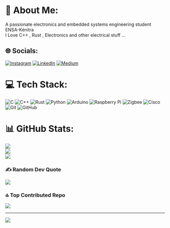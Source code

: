 # 💫 About Me:
A passionate electronics and embedded systems engineering student<br>ENSA-Kénitra<br>I Love C++ , Rust , Electronics and other electrical stuff ...


## 🌐 Socials:
[![Instagram](https://img.shields.io/badge/Instagram-%23E4405F.svg?logo=Instagram&logoColor=white)](https://instagram.com/7rissyan) [![LinkedIn](https://img.shields.io/badge/LinkedIn-%230077B5.svg?logo=linkedin&logoColor=white)](https://linkedin.com/in/muhammedaoudi) [![Medium](https://img.shields.io/badge/Medium-12100E?logo=medium&logoColor=white)](https://medium.com/@@muhamedaoudi) 

# 💻 Tech Stack:
![C](https://img.shields.io/badge/c-%2300599C.svg?style=for-the-badge&logo=c&logoColor=white) ![C++](https://img.shields.io/badge/c++-%2300599C.svg?style=for-the-badge&logo=c%2B%2B&logoColor=white) ![Rust](https://img.shields.io/badge/rust-%23000000.svg?style=for-the-badge&logo=rust&logoColor=white) ![Python](https://img.shields.io/badge/python-3670A0?style=for-the-badge&logo=python&logoColor=ffdd54) ![Arduino](https://img.shields.io/badge/-Arduino-00979D?style=for-the-badge&logo=Arduino&logoColor=white) ![Raspberry Pi](https://img.shields.io/badge/-RaspberryPi-C51A4A?style=for-the-badge&logo=Raspberry-Pi) ![Zigbee](https://img.shields.io/badge/zigbee-%23EB0443.svg?style=for-the-badge&logo=zigbee&logoColor=white) ![Cisco](https://img.shields.io/badge/cisco-%23049fd9.svg?style=for-the-badge&logo=cisco&logoColor=black) ![Git](https://img.shields.io/badge/git-%23F05033.svg?style=for-the-badge&logo=git&logoColor=white) ![GitHub](https://img.shields.io/badge/github-%23121011.svg?style=for-the-badge&logo=github&logoColor=white)
# 📊 GitHub Stats:
![](https://github-readme-stats.vercel.app/api?username=7emoutyX&theme=dark&hide_border=false&include_all_commits=false&count_private=true)<br/>
![](https://github-readme-streak-stats.herokuapp.com/?user=7emoutyX&theme=dark&hide_border=false)<br/>
![](https://github-readme-stats.vercel.app/api/top-langs/?username=7emoutyX&theme=dark&hide_border=false&include_all_commits=false&count_private=true&layout=compact)

### ✍️ Random Dev Quote
![](https://quotes-github-readme.vercel.app/api?type=horizontal&theme=radical)

### 🔝 Top Contributed Repo
![](https://github-contributor-stats.vercel.app/api?username=7emoutyX&limit=5&theme=dark&combine_all_yearly_contributions=true)

---
[![](https://visitcount.itsvg.in/api?id=7emoutyX&icon=0&color=0)](https://visitcount.itsvg.in)

<!-- Proudly created with GPRM ( https://gprm.itsvg.in ) -->
